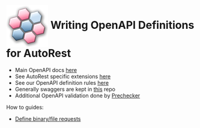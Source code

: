 # <img align="center" src="../images/logo.png">  Writing OpenAPI Definitions for AutoRest


- Main OpenAPI docs [here][swagger]
- See AutoRest specific extensions [here][extensions]
- See our OpenAPI definition rules [here][rules]
- Generally swaggers are kept in [this][azure_rest_api_specs] repo
- Additional OpenAPI validation done by [Prechecker][prechecker]

How to guides:
- [Define binary/file requests](./howto/binary-payload.md)

<!-- LINKS -->
[swagger]: https://swagger.io/docs/
[extensions]: ../extensions/readme.md
[rules]: https://github.com/Azure/azure-rest-api-specs/blob/master/documentation/openapi-authoring-automated-guidelines.md
[azure_rest_api_specs]: https://github.com/Azure/azure-rest-api-specs
[prechecker]: ./prechecker.md
